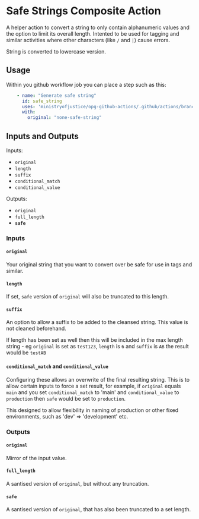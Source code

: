 # Safe Strings Composite Action

A helper action to convert a string to only contain alphanumeric values and the option to limit its overall length. Intented to be used for tagging and similar activities where other characters (like `/` and `|`) cause errors.

String is converted to lowercase version.

## Usage

Within you github workflow job you can place a step such as this:

```yaml
    - name: "Generate safe string"
      id: safe_string
      uses: 'ministryofjustice/opg-github-actions/.github/actions/branch-name@v2.3.1'
      with:
        original: "none-safe-string"
```

## Inputs and Outputs

Inputs:
- `original`
- `length`
- `suffix`
- `conditional_match`
- `conditional_value`


Outputs:
- `original`
- `full_length`
- **`safe`**


### Inputs

#### `original`
Your original string that you want to convert over be safe for use in tags and similar.

#### `length`
If set, `safe` version of `original` will also be truncated to this length.

#### `suffix`
An option to allow a suffix to be added to the cleansed string. This value is not cleaned beforehand.

If length has been set as well then this will be included in the max length string - eg `original` is set as `test123`, `length` is `6` and `suffix` is `AB` the result would be `testAB`

#### `conditional_match` and `conditional_value`
Configuring these allows an overwrite of the final resulting string. This is to allow certain inputs to force a set result, for example, if `original` equals `main` and you set `conditional_match` to 'main' and `conditional_value` to `production` then `safe` would be set to `production`.

This designed to allow flexibility in naming of production or other fixed environments, such as 'dev' => 'development' etc.

### Outputs

#### `original`
Mirror of the input value.

#### `full_length`
A santised version of `original`, but without any truncation.

#### `safe`
A santised version of `original`, that has also been truncated to a set length.
